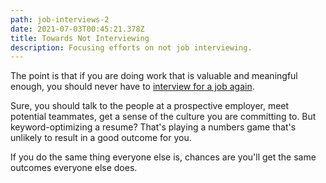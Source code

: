 ```yaml
---
path: job-interviews-2
date: 2021-07-03T00:45:21.378Z
title: Towards Not Interviewing
description: Focusing efforts on not job interviewing.
---
```

The point is that if you are doing work that is valuable and meaningful enough, you should never have to [interview for a job again](https://www.benballance.com/blog/job-interviews/).

Sure, you should talk to the people at a prospective employer, meet potential teammates, get a sense of the culture you are committing to. But keyword-optimizing a resume? That's playing a numbers game that's unlikely to result in a good outcome for you.

If you do the same thing everyone else is, chances are you'll get the same outcomes everyone else does.